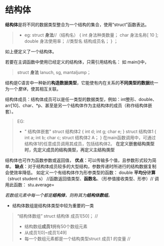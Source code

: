 
# 结构体

**结构体**是将不同的数据类型整合为一个结构的集合，使用“struct”函数表达。
 
 >- eg:
  struct  **身法**//（结构名）
  {
int   身法种类数量；
char   身法名称[ 10 ];
 double 身法使用率；
 //类型名 结构成员名；
  } ；

如上便定义了一个结构体。

若要在主调函数中使用已经定义的结构体，只需引用结构名：
如 
main()中，
>struct **身法** lanuch, sg, mantaljump；

结构是C语言中一种新的**构造数据类型**，它能使有内在关系的**不同类型的数据**统一为一个*整体*，使其相互关联。

结构体成员：结构体成员可以是任一类型的数据类型，例如：int整形、double、arr[10]、char、*p、甚至是另一个结构体作为主结构体的成员（称作结构体嵌套）。

>EG:
>- " 结构体嵌套"
struct 结构体2
{
int d;
int g;
char e;
}
>struct 结构体1
>{
>int a;
>int b;
>char c;
>struct  结构体2 A；
>}
在main函数调用中，可通过结构体1的任意成员调用其成员，包括结构体2。
**在定义嵌套结构类型时，先定义成员的结构类型，再定义主结构类型**

结构体也可作为函数参数或返回值，
**优点**：可以传输多个值，且参数形式较为简单。
**缺点**：对于结构体成员较多的大型结构，参数传递时所进行的结构数据复制会使效率降低。
如定义一个有结构体作为形参类型的函数：
double **平均分计算**（struct student  s）
//函数返回值类型、**函数名**、（形参值接收类型、形参）//
调用此函数：
stu.average=


*若数组元素中每一个都是**结构体**，则称其为**结构体数组**。*
- 结构体数组是结构体类型中较为重要的一类
>“结构体数组”
>struct 结构体 成员1[50]；
>// 
>-  结构数组**成员1**拥有50个数组元素
>-  从成员1[0]~成员1[49]
>-  每一个数组元素都是一个结构类型struct 成员1 的变量
>//

<!--stackedit_data:
eyJoaXN0b3J5IjpbLTQ5MzE5MjA1OSwtMTM2MjE2Mjc3MCw2NT
AyNTcyMCwxMDQxNDk0MzcsLTYzMDkyMjkxLDE2ODM5Njc5NTMs
LTQ0ODYxMTc3MV19
-->